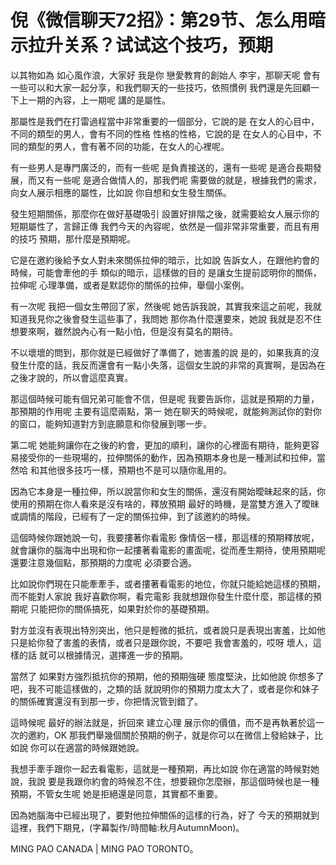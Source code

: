 # 倪《微信聊天72招》：第29节、怎么用暗示拉升关系？试试这个技巧，预期

以其物如為 如心風作浪，大家好 我是你 戀愛教育的創始人 李宇，那聊天呢 會有一些可以和大家一起分享，和我們聊天的一些技巧，依照慣例 我們還是先回顧一下上一期的內容，上一期呢 講的是屬性。

那屬性是我們在打雷過程當中非常重要的一個部分，它說的是 在女人的心目中，不同的類型的男人，會有不同的性格 性格的性格，它說的是 在女人的心目中，不同的類型的男人，會有著不同的功能，在女人的心裡呢。

有一些男人是專門廣泛的，而有一些呢 是負責接送的，還有一些呢 是適合長期發展，而又有一些呢 是適合做情人的，那我們呢 需要做的就是，根據我們的需求，向女人展示相應的屬性，比如說 你自想和女生發生關係。

發生短期關係，那麼你在做好基礎吸引 設置好排階之後，就需要給女人展示你的短期屬性了，言歸正傳 我們今天的內容呢，依然是一個非常非常重要，而且有用的技巧 預期，那什麼是預期呢。

它是在邀約後給予女人對未來關係拉伸的暗示，比如說 告訴女人，在跟他約會的時候，可能會牽他的手 類似的暗示，這樣做的目的 是讓女生提前認明你的關係，拉伸呢 心理準備，或者是默認你的關係的拉伸，舉個小案例。

有一次呢 我把一個女生帶回了家，然後呢 她告訴我說，其實我來這之前呢，我就知道我見你之後會發生這些事了，我問她 那你為什麼還要來，她說 我就是忍不住想要來啊，雖然說內心有一點小怕，但是沒有莫名的期待。

不以壞壞的問到，那你就是已經做好了準備了，她害羞的說 是的，如果我真的沒發生什麼的話，我反而還會有一點小失落，這個女生說的非常的真實啊，是因為在之後才說的，所以會這麼真實。

那這個時候可能有個兄弟可能會不信，但是呢 我要告訴你，這就是預期的力量，那預期的作用呢 主要有這麼兩點，第一 她在聊天的時候呢，就能夠測試你的對你的窗口，能夠知道對方到底願意和你發展到哪一步。

第二呢 她能夠讓你在之後的約會，更加的順利，讓你的心裡面有期待，能夠更容易接受你的一些現場的，拉伸關係的動作，因為預期本身也是一種測試和拉伸，當然哈 和其他很多技巧一樣，預期也不是可以隨你亂用的。

因為它本身是一種拉伸，所以說當你和女生的關係，還沒有開始曖昧起來的話，你使用的預期在你人看來是沒有啥的，釋放預期 最好的時機，是當雙方進入了曖昧或調情的階段，已經有了一定的關係拉伸，到了該邀約的時候。

這個時候你跟她說一句，我要摟著你看電影 像情侶一樣，那這樣的預期釋放呢，就會讓你的腦海中出現和你一起摟著看電影的畫面呢，從而產生期待，使用預期呢 還要注意幾個點，那預期的力度呢 必須要合適。

比如說你們現在只能牽牽手，或者摟著看電影的地位，你就只能給她這樣的預期，而不能對人家說 我好喜歡你啊，看完電影 我就想跟你發生什麼什麼，那這樣的預期呢 只能把你的關係搞死，如果對於你的基礎預期。

對方並沒有表現出特別突出，他只是輕微的抵抗，或者說只是表現出害羞，比如他只是給你發了害羞的表情，或者只是跟你說，不要吧 我會害羞的，哎呀 壞人，這樣的話 就可以根據情況，選擇進一步的預期。

當然了 如果對方強烈抵抗你的預期，他的預期強硬 態度堅決，比如他說 你想多了吧，我不可能這樣做的，之類的話 就說明你的預期力度太大了，或者是你和妹子的關係確實還沒有到那一步，你把情況管到錯了。

這時候呢 最好的辦法就是，折回來 建立心理 展示你的價值，而不是再執著於這一次的邀約，OK 那我們舉幾個關於預期的例子，就是你可以在微信上發給妹子，比如說 你可以在適當的時候跟她說。

我想手牽手跟你一起去看電影，這就是一種預期，再比如說 你在適當的時候對她說，我說 要是我跟你約會的時候忍不住，想要親你怎麼辦，那這個時候也是一種預期，不管女生呢 她是拒絕還是同意，其實都不重要。

因為她腦海中已經出現了，要對他拉伸關係的這樣的行為，好了 今天的預期就到這裡，我們下期見，(字幕製作/時間軸:秋月AutumnMoon)。

MING PAO CANADA | MING PAO TORONTO。